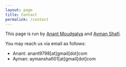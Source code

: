 ```yaml
---
layout: page
title: Contact
permalink: /contact
---
```


This page is run by [Anant Moudgalya](https://www.linkedin.com/in/anant-moudgalya/) and [Ayman Shafi](https://www.linkedin.com/in/ayman-shafi/).

You may reach us via email as follows:
- Anant: anant9798[at]gmail[dot]com 
- Ayman: aymanshafi01[at]gmail[dot]com
